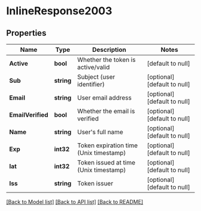 # InlineResponse2003

## Properties
Name | Type | Description | Notes
------------ | ------------- | ------------- | -------------
**Active** | **bool** | Whether the token is active/valid | [default to null]
**Sub** | **string** | Subject (user identifier) | [optional] [default to null]
**Email** | **string** | User email address | [optional] [default to null]
**EmailVerified** | **bool** | Whether the email is verified | [optional] [default to null]
**Name** | **string** | User&#x27;s full name | [optional] [default to null]
**Exp** | **int32** | Token expiration time (Unix timestamp) | [optional] [default to null]
**Iat** | **int32** | Token issued at time (Unix timestamp) | [optional] [default to null]
**Iss** | **string** | Token issuer | [optional] [default to null]

[[Back to Model list]](../README.md#documentation-for-models) [[Back to API list]](../README.md#documentation-for-api-endpoints) [[Back to README]](../README.md)

